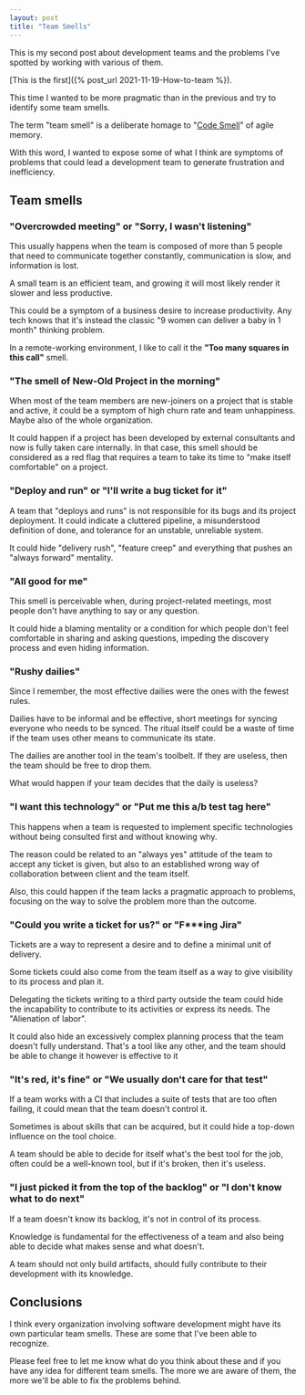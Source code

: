 ```yaml
---
layout: post
title: "Team Smells"
---
```


This is my second post about development teams and the problems I've spotted by working with various of them.

[This is the first]({% post_url 2021-11-19-How-to-team %}).

This time I wanted to be more pragmatic than in the previous and try to identify some team smells.

The term "team smell" is a deliberate homage to "[Code Smell](http://wiki.c2.com/?CodeSmell)" of agile memory.

With this word, I wanted to expose some of what I think are symptoms of problems that could lead a development team to generate frustration and inefficiency.

## Team smells

### __"Overcrowded meeting"__ or __"Sorry, I wasn't listening"__

This usually happens when the team is composed of more than 5 people that need to communicate together constantly, communication is slow, and information is lost.

A small team is an efficient team, and growing it will most likely render it slower and less productive.

This could be a symptom of a business desire to increase productivity. Any tech knows that it's instead the classic "9 women can deliver a baby in 1 month" thinking problem.

In a remote-working environment, I like to call it the __"Too many squares in this call"__ smell.

### __"The smell of New-Old Project in the morning"__

When most of the team members are new-joiners on a project that is stable and active, it could be a symptom of high churn rate and team unhappiness. Maybe also of the whole organization.

It could happen if a project has been developed by external consultants and now is fully taken care internally. In that case, this smell should be considered as a red flag that requires a team to take its time to "make itself comfortable" on a project.

### __"Deploy and run"__ or __"I'll write a bug ticket for it"__

A team that "deploys and runs" is not responsible for its bugs and its project deployment. It could indicate a cluttered pipeline, a misunderstood definition of done, and tolerance for an unstable, unreliable system.

It could hide "delivery rush", "feature creep" and everything that pushes an "always forward" mentality.

### __"All good for me"__

This smell is perceivable when, during project-related meetings, most people don't have anything to say or any question.

It could hide a blaming mentality or a condition for which people don't feel comfortable in sharing and asking questions, impeding the discovery process and even hiding information.

### __"Rushy dailies"__

Since I remember, the most effective dailies were the ones with the fewest rules.

Dailies have to be informal and be effective, short meetings for syncing everyone who needs to be synced.
The ritual itself could be a waste of time if the team uses other means to communicate its state.

The dailies are another tool in the team's toolbelt. If they are useless, then the team should be free to drop them.

What would happen if your team decides that the daily is useless?

### __"I want this technology"__ or __"Put me this a/b test tag here"__

This happens when a team is requested to implement specific technologies without being consulted first and without knowing why.

The reason could be related to an "always yes" attitude of the team to accept any ticket is given, but also to an established wrong way of collaboration between client and the team itself.

Also, this could happen if the team lacks a pragmatic approach to problems, focusing on the way to solve the problem more than the outcome.

### __"Could you write a ticket for us?"__ or __"F***ing Jira"__

Tickets are a way to represent a desire and to define a minimal unit of delivery.

Some tickets could also come from the team itself as a way to give visibility to its process and plan it.

Delegating the tickets writing to a third party outside the team could hide the incapability to contribute to its activities or express its needs. The "Alienation of labor".

It could also hide an excessively complex planning process that the team doesn't fully understand. That's a tool like any other, and the team should be able to change it however is effective to it

### __"It's red, it's fine"__ or __"We usually don't care for that test"__

If a team works with a CI that includes a suite of tests that are too often failing, it could mean that the team doesn't control it.

Sometimes is about skills that can be acquired, but it could hide a top-down influence on the tool choice.

A team should be able to decide for itself what's the best tool for the job, often could be a well-known tool, but if it's broken, then it's useless.
  
### __"I just picked it from the top of the backlog"__ or __"I don't know what to do next"__

If a team doesn't know its backlog, it's not in control of its process.

Knowledge is fundamental for the effectiveness of a team and also being able to decide what makes sense and what doesn't.

A team should not only build artifacts, should fully contribute to their development with its knowledge.

## Conclusions

I think every organization involving software development might have its own particular team smells. These are some that I've been able to recognize.

Please feel free to let me know what do you think about these and if you have any idea for different team smells. The more we are aware of them, the more we'll be able to fix the problems behind.
